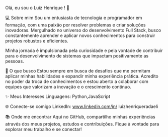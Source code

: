Olá, eu sou o Luiz Henrique ! 👋

💻 Sobre mim
Sou um entusiasta de tecnologia e programador em formação, com uma paixão por resolver problemas e criar soluções inovadoras. Mergulhado no universo do desenvolvimento Full Stack, busco constantemente aprender e aplicar novos conhecimentos para construir projetos robustos e eficientes.

Minha jornada é impulsionada pela curiosidade e pela vontade de contribuir para o desenvolvimento de sistemas que impactam positivamente as pessoas.

🚀 O que busco
Estou sempre em busca de desafios que me permitam aplicar minhas habilidades e expandir minha experiência prática. Acredito no poder da troca de conhecimentos e estou aberto a colaborar com equipes que valorizam a inovação e o crescimento contínuo.

✨ Meus Interesses
Linguagens: Python,JavaScript


🌐 Conecte-se comigo
LinkedIn: www.linkedin.com/in/
luizhenriqueradaeli



📚 Onde me encontrar
Aqui no GitHub, compartilho minhas experiências através dos meus projetos, estudos e contribuições. Fique à vontade para explorar meu trabalho e se conectar!

